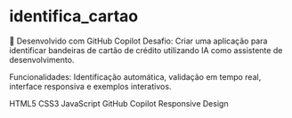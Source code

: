 # identifica_cartao

🚀 Desenvolvido com GitHub Copilot
Desafio: Criar uma aplicação para identificar bandeiras de cartão de crédito utilizando IA como assistente de desenvolvimento.

Funcionalidades: Identificação automática, validação em tempo real, interface responsiva e exemplos interativos.

HTML5
CSS3
JavaScript
GitHub Copilot
Responsive Design
